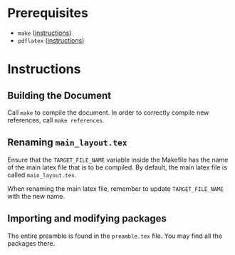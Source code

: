 # Prerequisites
* `make` ([instructions](https://askubuntu.com/q/161104))
* `pdflatex` ([instructions](https://www.latex-project.org/get/))

# Instructions
## Building the Document
Call `make` to compile the document. In order to correctly compile new references, call `make references`.

## Renaming `main_layout.tex`
Ensure that the `TARGET_FILE_NAME` variable inside the Makefile has the name of the main latex file that is to be compiled. By default, the main latex file is called `main_layout.tex`.

When renaming the main latex file, remember to update `TARGET_FILE_NAME` with the new name.

## Importing and modifying packages
The entire preamble is found in the `preamble.tex` file. You may find all the packages there.
